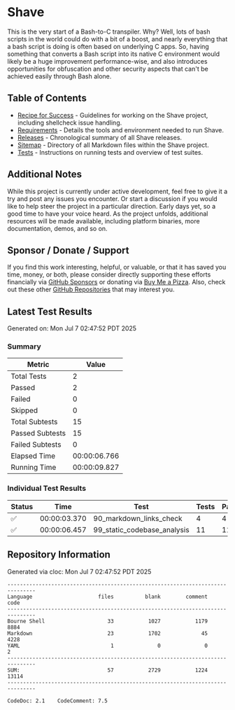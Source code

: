 # Shave

This is the very start of a Bash-to-C transpiler. Why? Well, lots of bash scripts in the world could do with a bit of a boost, and nearly everything that a bash script is doing is often based on underlying C apps. So, having something that converts a Bash script into its native C environment would likely be a huge improvement performance-wise, and also introduces opportunities for obfuscation and other security aspects that can't be achieved easily through Bash alone.

## Table of Contents

- [Recipe for Success](./RECIPE.md) - Guidelines for working on the Shave project, including shellcheck issue handling.
- [Requirements](./docs/REQUIREMENTS.md) - Details the tools and environment needed to run Shave.
- [Releases](./releases/RELEASES.md) - Chronological summary of all Shave releases.
- [Sitemap](./SITEMAP.md) - Directory of all Markdown files within the Shave project.
- [Tests](./tests/README.md) - Instructions on running tests and overview of test suites.

## Additional Notes

While this project is currently under active development, feel free to give it a try and post any issues you encounter. Or start a discussion if you would like to help steer the project in a particular direction. Early days yet, so a good time to have your voice heard. As the project unfolds, additional resources will be made available, including platform binaries, more documentation, demos, and so on.

## Sponsor / Donate / Support

If you find this work interesting, helpful, or valuable, or that it has saved you time, money, or both, please consider directly supporting these efforts financially via [GitHub Sponsors](https://github.com/sponsors/500Foods) or donating via [Buy Me a Pizza](https://www.buymeacoffee.com/andrewsimard500). Also, check out these other [GitHub Repositories](https://github.com/500Foods?tab=repositories&q=&sort=stargazers) that may interest you.

## Latest Test Results

Generated on: Mon Jul  7 02:47:52 PDT 2025

### Summary

| Metric | Value |
| ------ | ----- |
| Total Tests | 2 |
| Passed | 2 |
| Failed | 0 |
| Skipped | 0 |
| Total Subtests | 15 |
| Passed Subtests | 15 |
| Failed Subtests | 0 |
| Elapsed Time | 00:00:06.766 |
| Running Time | 00:00:09.827 |

### Individual Test Results

| Status | Time | Test | Tests | Pass | Fail |
| ------ | ---- | ---- | ----- | ---- | ---- |
| ✅ | 00:00:03.370 | 90_markdown_links_check | 4 | 4 | 0 |
| ✅ | 00:00:06.457 | 99_static_codebase_analysis | 11 | 11 | 0 |

## Repository Information

Generated via cloc: Mon Jul  7 02:47:52 PDT 2025

```cloc
-------------------------------------------------------------------------------
Language                     files          blank        comment           code
-------------------------------------------------------------------------------
Bourne Shell                    33           1027           1179           8884
Markdown                        23           1702             45           4228
YAML                             1              0              0              2
-------------------------------------------------------------------------------
SUM:                            57           2729           1224          13114
-------------------------------------------------------------------------------

CodeDoc: 2.1    CodeComment: 7.5
```
